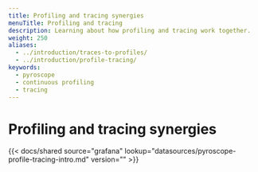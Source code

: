 ```yaml
---
title: Profiling and tracing synergies
menuTitle: Profiling and tracing
description: Learning about how profiling and tracing work together.
weight: 250
aliases:
  - ../introduction/traces-to-profiles/
  - ../introduction/profile-tracing/
keywords:
  - pyroscope
  - continuous profiling
  - tracing
---
```


# Profiling and tracing synergies

[//]: # 'Shared content for Trace to profiles in the Pyroscope data source'

{{< docs/shared source="grafana" lookup="datasources/pyroscope-profile-tracing-intro.md" version="<GRAFANA VERSION>" >}}
